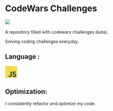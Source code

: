 # CodeWars Challenges

<a href="https://www.codewars.com/users/omninox"> <img src="https://www.codewars.com/users/omninox/badges/large"> </a>

A repository filled with codewars challenges (kata).

Solving coding challenges everyday.

## Language :
<a href="https://developer.mozilla.org/en-US/docs/Web/JavaScript" target="_blank" rel="noreferrer"> <img src="https://raw.githubusercontent.com/devicons/devicon/master/icons/javascript/javascript-original.svg" alt="javascript" width="40" height="40"/> </a>

## Optimization:
I consistently refactor and optimize my code.
